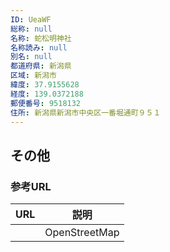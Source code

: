 ```yaml
---
ID: UeaWF
総称: null
名称: 蛇松明神社
名称読み: null
別名: null
都道府県: 新潟県
区域: 新潟市
緯度: 37.9155628
経度: 139.0372188
郵便番号: 9518132
住所: 新潟県新潟市中央区一番堀通町９５１
---
```


## その他

### 参考URL

| URL | 説明          |
| --- | ------------- |
|     | OpenStreetMap |
